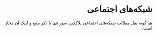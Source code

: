 <div dir="rtl">
  
# شبکه‌های اجتماعی

هر گونه نقل مطالب شبکه‌های اجتماعی بلاکچین سور تنها با ذکر منبع و لینک آن مجاز است.
</div>
